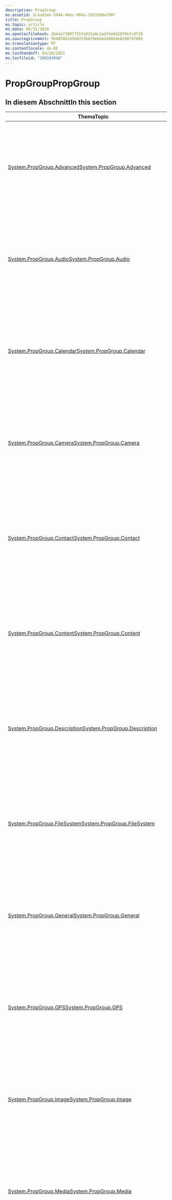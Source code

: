 ```yaml
---
description: PropGroup
ms.assetid: 2caad1ee-5944-46ec-904a-32631b8afd0f
title: PropGroup
ms.topic: article
ms.date: 05/31/2018
ms.openlocfilehash: 2bb4a73907755fa915a0c2edfda842076b7c8f28
ms.sourcegitcommit: 95685061d5b0333bbf9e6ebd208dde8190f97005
ms.translationtype: MT
ms.contentlocale: de-DE
ms.lasthandoff: 04/28/2021
ms.locfileid: "108104948"
---
```

# <a name="propgroup"></a><span data-ttu-id="90dd4-103">PropGroup</span><span class="sxs-lookup"><span data-stu-id="90dd4-103">PropGroup</span></span>

## <a name="in-this-section"></a><span data-ttu-id="90dd4-104">In diesem Abschnitt</span><span class="sxs-lookup"><span data-stu-id="90dd4-104">In this section</span></span>



| <span data-ttu-id="90dd4-105">Thema</span><span class="sxs-lookup"><span data-stu-id="90dd4-105">Topic</span></span>                                                                                        | <span data-ttu-id="90dd4-106">BESCHREIBUNG</span><span class="sxs-lookup"><span data-stu-id="90dd4-106">Description</span></span>                                                                                                                                                                                                   |
|----------------------------------------------------------------------------------------------|---------------------------------------------------------------------------------------------------------------------------------------------------------------------------------------------------------------|
| [<span data-ttu-id="90dd4-107">System.PropGroup.Advanced</span><span class="sxs-lookup"><span data-stu-id="90dd4-107">System.PropGroup.Advanced</span></span>](./props-system-propgroup-advanced.md)<br/>           | <span data-ttu-id="90dd4-108">Das in Eigenschaftenlisten verwendete Eigenschaftengruppentrennzeichen, um Audiodateien von anderen Typen zu trennen.</span><span class="sxs-lookup"><span data-stu-id="90dd4-108">The property group separator used in property lists to separate audio files from other types.</span></span> <span data-ttu-id="90dd4-109">Verwenden Sie diese Eigenschaft nicht zum Abrufen oder Festlegen von Werten.</span><span class="sxs-lookup"><span data-stu-id="90dd4-109">Do not use this property for getting or setting values.</span></span> <span data-ttu-id="90dd4-110">Es ist nur als Marker vorgesehen.</span><span class="sxs-lookup"><span data-stu-id="90dd4-110">It is intended only as a marker.</span></span><br/>             |
| [<span data-ttu-id="90dd4-111">System.PropGroup.Audio</span><span class="sxs-lookup"><span data-stu-id="90dd4-111">System.PropGroup.Audio</span></span>](./props-system-propgroup-audio.md)<br/>                 | <span data-ttu-id="90dd4-112">Das in Eigenschaftenlisten verwendete Eigenschaftengruppentrennzeichen, um Audiodateien von anderen Typen zu trennen.</span><span class="sxs-lookup"><span data-stu-id="90dd4-112">The property group separator used in property lists to separate audio files from other types.</span></span> <span data-ttu-id="90dd4-113">Verwenden Sie diese Eigenschaft nicht zum Abrufen oder Festlegen von Werten.</span><span class="sxs-lookup"><span data-stu-id="90dd4-113">Do not use this property for getting or setting values.</span></span> <span data-ttu-id="90dd4-114">Es ist nur als Marker vorgesehen.</span><span class="sxs-lookup"><span data-stu-id="90dd4-114">It is intended only as a marker.</span></span><br/>             |
| [<span data-ttu-id="90dd4-115">System.PropGroup.Calendar</span><span class="sxs-lookup"><span data-stu-id="90dd4-115">System.PropGroup.Calendar</span></span>](./props-system-propgroup-calendar.md)<br/>           | <span data-ttu-id="90dd4-116">Das in Eigenschaftenlisten verwendete Eigenschaftengruppentrennzeichen, um Audiodateien von anderen Typen zu trennen.</span><span class="sxs-lookup"><span data-stu-id="90dd4-116">The property group separator used in property lists to separate audio files from other types.</span></span> <span data-ttu-id="90dd4-117">Verwenden Sie diese Eigenschaft nicht zum Abrufen oder Festlegen von Werten.</span><span class="sxs-lookup"><span data-stu-id="90dd4-117">Do not use this property for getting or setting values.</span></span> <span data-ttu-id="90dd4-118">Es ist nur als Marker vorgesehen.</span><span class="sxs-lookup"><span data-stu-id="90dd4-118">It is intended only as a marker.</span></span><br/>             |
| [<span data-ttu-id="90dd4-119">System.PropGroup.Camera</span><span class="sxs-lookup"><span data-stu-id="90dd4-119">System.PropGroup.Camera</span></span>](./props-system-propgroup-camera.md)<br/>               | <span data-ttu-id="90dd4-120">Das in Eigenschaftenlisten verwendete Eigenschaftengruppentrennzeichen, um Audiodateien von anderen Typen zu trennen.</span><span class="sxs-lookup"><span data-stu-id="90dd4-120">The property group separator used in property lists to separate audio files from other types.</span></span> <span data-ttu-id="90dd4-121">Verwenden Sie diese Eigenschaft nicht zum Abrufen oder Festlegen von Werten.</span><span class="sxs-lookup"><span data-stu-id="90dd4-121">Do not use this property for getting or setting values.</span></span> <span data-ttu-id="90dd4-122">Es ist nur als Marker vorgesehen.</span><span class="sxs-lookup"><span data-stu-id="90dd4-122">It is intended only as a marker.</span></span><br/>             |
| [<span data-ttu-id="90dd4-123">System.PropGroup.Contact</span><span class="sxs-lookup"><span data-stu-id="90dd4-123">System.PropGroup.Contact</span></span>](./props-system-propgroup-contact.md)<br/>             | <span data-ttu-id="90dd4-124">Das Eigenschaftengruppentrennzeichen, das in Eigenschaftenlisten verwendet wird, um Kontakte von anderen Typen zu trennen.</span><span class="sxs-lookup"><span data-stu-id="90dd4-124">The property group separator used in property lists to separate contacts from other types.</span></span> <span data-ttu-id="90dd4-125">Verwenden Sie diese Eigenschaft nicht zum Abrufen oder Festlegen von Werten.</span><span class="sxs-lookup"><span data-stu-id="90dd4-125">Do not use this property for getting or setting values.</span></span> <span data-ttu-id="90dd4-126">Diese Eigenschaft ist nur als Marker vorgesehen.</span><span class="sxs-lookup"><span data-stu-id="90dd4-126">This property is intended only as a marker.</span></span><br/>     |
| [<span data-ttu-id="90dd4-127">System.PropGroup.Content</span><span class="sxs-lookup"><span data-stu-id="90dd4-127">System.PropGroup.Content</span></span>](./props-system-propgroup-content.md)<br/>             | <span data-ttu-id="90dd4-128">Das Eigenschaftengruppentrennzeichen, das in Eigenschaftenlisten verwendet wird, um Audiodateien von anderen Typen zu trennen.</span><span class="sxs-lookup"><span data-stu-id="90dd4-128">The property group separator used in property lists to separate audio files from other types.</span></span> <span data-ttu-id="90dd4-129">Verwenden Sie diese Eigenschaft nicht zum Abrufen oder Festlegen von Werten.</span><span class="sxs-lookup"><span data-stu-id="90dd4-129">Do not use this property for getting or setting values.</span></span> <span data-ttu-id="90dd4-130">Es ist nur als Marker vorgesehen.</span><span class="sxs-lookup"><span data-stu-id="90dd4-130">It is intended only as a marker.</span></span><br/>             |
| [<span data-ttu-id="90dd4-131">System.PropGroup.Description</span><span class="sxs-lookup"><span data-stu-id="90dd4-131">System.PropGroup.Description</span></span>](./props-system-propgroup-description.md)<br/>     | <span data-ttu-id="90dd4-132">Das Eigenschaftengruppentrennzeichen, das in Eigenschaftenlisten verwendet wird, um Beschreibungen von anderen Typen zu trennen.</span><span class="sxs-lookup"><span data-stu-id="90dd4-132">The property group separator used in property lists to separate descriptions from other types.</span></span> <span data-ttu-id="90dd4-133">Verwenden Sie diese Eigenschaft nicht zum Abrufen oder Festlegen von Werten.</span><span class="sxs-lookup"><span data-stu-id="90dd4-133">Do not use this property for getting or setting values.</span></span> <span data-ttu-id="90dd4-134">Diese Eigenschaft ist nur als Marker vorgesehen.</span><span class="sxs-lookup"><span data-stu-id="90dd4-134">This property is intended only as a marker.</span></span><br/> |
| [<span data-ttu-id="90dd4-135">System.PropGroup.FileSystem</span><span class="sxs-lookup"><span data-stu-id="90dd4-135">System.PropGroup.FileSystem</span></span>](./props-system-propgroup-filesystem.md)<br/>       | <span data-ttu-id="90dd4-136">Das Eigenschaftengruppentrennzeichen, das in Eigenschaftenlisten verwendet wird, um Audiodateien von anderen Typen zu trennen.</span><span class="sxs-lookup"><span data-stu-id="90dd4-136">The property group separator used in property lists to separate audio files from other types.</span></span> <span data-ttu-id="90dd4-137">Verwenden Sie diese Eigenschaft nicht zum Abrufen oder Festlegen von Werten.</span><span class="sxs-lookup"><span data-stu-id="90dd4-137">Do not use this property for getting or setting values.</span></span> <span data-ttu-id="90dd4-138">Es ist nur als Marker vorgesehen.</span><span class="sxs-lookup"><span data-stu-id="90dd4-138">It is intended only as a marker.</span></span><br/>             |
| [<span data-ttu-id="90dd4-139">System.PropGroup.General</span><span class="sxs-lookup"><span data-stu-id="90dd4-139">System.PropGroup.General</span></span>](./props-system-propgroup-general.md)<br/>             | <span data-ttu-id="90dd4-140">Das Eigenschaftengruppentrennzeichen, das in Eigenschaftenlisten verwendet wird, um Audiodateien von anderen Typen zu trennen.</span><span class="sxs-lookup"><span data-stu-id="90dd4-140">The property group separator used in property lists to separate audio files from other types.</span></span> <span data-ttu-id="90dd4-141">Verwenden Sie diese Eigenschaft nicht zum Abrufen oder Festlegen von Werten.</span><span class="sxs-lookup"><span data-stu-id="90dd4-141">Do not use this property for getting or setting values.</span></span> <span data-ttu-id="90dd4-142">Es ist nur als Marker vorgesehen.</span><span class="sxs-lookup"><span data-stu-id="90dd4-142">It is intended only as a marker.</span></span><br/>             |
| [<span data-ttu-id="90dd4-143">System.PropGroup.GPS</span><span class="sxs-lookup"><span data-stu-id="90dd4-143">System.PropGroup.GPS</span></span>](./props-system-propgroup-gps.md)<br/>                     | <span data-ttu-id="90dd4-144">Das Eigenschaftengruppentrennzeichen, das in Eigenschaftenlisten verwendet wird, um Audiodateien von anderen Typen zu trennen.</span><span class="sxs-lookup"><span data-stu-id="90dd4-144">The property group separator used in property lists to separate audio files from other types.</span></span> <span data-ttu-id="90dd4-145">Verwenden Sie diese Eigenschaft nicht zum Abrufen oder Festlegen von Werten.</span><span class="sxs-lookup"><span data-stu-id="90dd4-145">Do not use this property for getting or setting values.</span></span> <span data-ttu-id="90dd4-146">Es ist nur als Marker vorgesehen.</span><span class="sxs-lookup"><span data-stu-id="90dd4-146">It is intended only as a marker.</span></span><br/>             |
| [<span data-ttu-id="90dd4-147">System.PropGroup.Image</span><span class="sxs-lookup"><span data-stu-id="90dd4-147">System.PropGroup.Image</span></span>](./props-system-propgroup-image.md)<br/>                 | <span data-ttu-id="90dd4-148">Das Eigenschaftengruppentrennzeichen, das in Eigenschaftenlisten verwendet wird, um Bilddateien von anderen Typen zu trennen.</span><span class="sxs-lookup"><span data-stu-id="90dd4-148">The property group separator used in property lists to separate image files from other types.</span></span> <span data-ttu-id="90dd4-149">Verwenden Sie diese Eigenschaft nicht zum Abrufen oder Festlegen von Werten.</span><span class="sxs-lookup"><span data-stu-id="90dd4-149">Do not use this property for getting or setting values.</span></span> <span data-ttu-id="90dd4-150">Es ist nur als Marker vorgesehen.</span><span class="sxs-lookup"><span data-stu-id="90dd4-150">It is intended only as a marker.</span></span><br/>             |
| [<span data-ttu-id="90dd4-151">System.PropGroup.Media</span><span class="sxs-lookup"><span data-stu-id="90dd4-151">System.PropGroup.Media</span></span>](./props-system-propgroup-media.md)<br/>                 | <span data-ttu-id="90dd4-152">Das Eigenschaftengruppentrennzeichen, das in Eigenschaftenlisten verwendet wird, um Audiodateien von anderen Typen zu trennen.</span><span class="sxs-lookup"><span data-stu-id="90dd4-152">The property group separator used in property lists to separate audio files from other types.</span></span> <span data-ttu-id="90dd4-153">Verwenden Sie diese Eigenschaft nicht zum Abrufen oder Festlegen von Werten.</span><span class="sxs-lookup"><span data-stu-id="90dd4-153">Do not use this property for getting or setting values.</span></span> <span data-ttu-id="90dd4-154">Es ist nur als Marker vorgesehen.</span><span class="sxs-lookup"><span data-stu-id="90dd4-154">It is intended only as a marker.</span></span><br/>             |
| [<span data-ttu-id="90dd4-155">System.PropGroup.MediaErweitert</span><span class="sxs-lookup"><span data-stu-id="90dd4-155">System.PropGroup.MediaAdvanced</span></span>](./props-system-propgroup-mediaadvanced.md)<br/> | <span data-ttu-id="90dd4-156">Das Eigenschaftengruppentrennzeichen, das in Eigenschaftenlisten verwendet wird, um Audiodateien von anderen Typen zu trennen.</span><span class="sxs-lookup"><span data-stu-id="90dd4-156">The property group separator used in property lists to separate audio files from other types.</span></span> <span data-ttu-id="90dd4-157">Verwenden Sie diese Eigenschaft nicht zum Abrufen oder Festlegen von Werten.</span><span class="sxs-lookup"><span data-stu-id="90dd4-157">Do not use this property for getting or setting values.</span></span> <span data-ttu-id="90dd4-158">Es ist nur als Marker vorgesehen.</span><span class="sxs-lookup"><span data-stu-id="90dd4-158">It is intended only as a marker.</span></span><br/>             |
| [<span data-ttu-id="90dd4-159">System.PropGroup.Message</span><span class="sxs-lookup"><span data-stu-id="90dd4-159">System.PropGroup.Message</span></span>](./props-system-propgroup-message.md)<br/>             | <span data-ttu-id="90dd4-160">Das Eigenschaftengruppentrennzeichen, das in Eigenschaftenlisten verwendet wird, um Audiodateien von anderen Typen zu trennen.</span><span class="sxs-lookup"><span data-stu-id="90dd4-160">The property group separator used in property lists to separate audio files from other types.</span></span> <span data-ttu-id="90dd4-161">Verwenden Sie diese Eigenschaft nicht zum Abrufen oder Festlegen von Werten.</span><span class="sxs-lookup"><span data-stu-id="90dd4-161">Do not use this property for getting or setting values.</span></span> <span data-ttu-id="90dd4-162">Es ist nur als Marker vorgesehen.</span><span class="sxs-lookup"><span data-stu-id="90dd4-162">It is intended only as a marker.</span></span><br/>             |
| [<span data-ttu-id="90dd4-163">System.PropGroup.Music</span><span class="sxs-lookup"><span data-stu-id="90dd4-163">System.PropGroup.Music</span></span>](./props-system-propgroup-music.md)<br/>                 | <span data-ttu-id="90dd4-164">Das in Eigenschaftenlisten verwendete Eigenschaftengruppentrennzeichen, um Musikdateien von anderen Typen zu trennen.</span><span class="sxs-lookup"><span data-stu-id="90dd4-164">The property group separator used in property lists to separate music files from other types.</span></span> <span data-ttu-id="90dd4-165">Verwenden Sie diese Eigenschaft nicht zum Abrufen oder Festlegen von Werten.</span><span class="sxs-lookup"><span data-stu-id="90dd4-165">Do not use this property for getting or setting values.</span></span> <span data-ttu-id="90dd4-166">Es ist nur als Marker vorgesehen.</span><span class="sxs-lookup"><span data-stu-id="90dd4-166">It is intended only as a marker.</span></span><br/>             |
| [<span data-ttu-id="90dd4-167">System.PropGroup.Origin</span><span class="sxs-lookup"><span data-stu-id="90dd4-167">System.PropGroup.Origin</span></span>](./props-system-propgroup-origin.md)<br/>               | <span data-ttu-id="90dd4-168">Das in Eigenschaftenlisten verwendete Eigenschaftengruppentrennzeichen, um Audiodateien von anderen Typen zu trennen.</span><span class="sxs-lookup"><span data-stu-id="90dd4-168">The property group separator used in property lists to separate audio files from other types.</span></span> <span data-ttu-id="90dd4-169">Verwenden Sie diese Eigenschaft nicht zum Abrufen oder Festlegen von Werten.</span><span class="sxs-lookup"><span data-stu-id="90dd4-169">Do not use this property for getting or setting values.</span></span> <span data-ttu-id="90dd4-170">Es ist nur als Marker vorgesehen.</span><span class="sxs-lookup"><span data-stu-id="90dd4-170">It is intended only as a marker.</span></span><br/>             |
| [<span data-ttu-id="90dd4-171">System.PropGroup.PhotoAdvanced</span><span class="sxs-lookup"><span data-stu-id="90dd4-171">System.PropGroup.PhotoAdvanced</span></span>](./props-system-propgroup-photoadvanced.md)<br/> | <span data-ttu-id="90dd4-172">Das in Eigenschaftenlisten verwendete Eigenschaftengruppentrennzeichen, um Audiodateien von anderen Typen zu trennen.</span><span class="sxs-lookup"><span data-stu-id="90dd4-172">The property group separator used in property lists to separate audio files from other types.</span></span> <span data-ttu-id="90dd4-173">Verwenden Sie diese Eigenschaft nicht zum Abrufen oder Festlegen von Werten.</span><span class="sxs-lookup"><span data-stu-id="90dd4-173">Do not use this property for getting or setting values.</span></span> <span data-ttu-id="90dd4-174">Es ist nur als Marker vorgesehen.</span><span class="sxs-lookup"><span data-stu-id="90dd4-174">It is intended only as a marker.</span></span><br/>             |
| [<span data-ttu-id="90dd4-175">System.PropGroup.RecordedTV</span><span class="sxs-lookup"><span data-stu-id="90dd4-175">System.PropGroup.RecordedTV</span></span>](./props-system-propgroup-recordedtv.md)<br/>       | <span data-ttu-id="90dd4-176">Das in Eigenschaftenlisten verwendete Eigenschaftengruppentrennzeichen, um Audiodateien von anderen Typen zu trennen.</span><span class="sxs-lookup"><span data-stu-id="90dd4-176">The property group separator used in property lists to separate audio files from other types.</span></span> <span data-ttu-id="90dd4-177">Verwenden Sie diese Eigenschaft nicht zum Abrufen oder Festlegen von Werten.</span><span class="sxs-lookup"><span data-stu-id="90dd4-177">Do not use this property for getting or setting values.</span></span> <span data-ttu-id="90dd4-178">Es ist nur als Marker vorgesehen.</span><span class="sxs-lookup"><span data-stu-id="90dd4-178">It is intended only as a marker.</span></span><br/>             |
| [<span data-ttu-id="90dd4-179">System.PropGroup.Video</span><span class="sxs-lookup"><span data-stu-id="90dd4-179">System.PropGroup.Video</span></span>](./props-system-propgroup-video.md)<br/>                 | <span data-ttu-id="90dd4-180">Das in Eigenschaftenlisten verwendete Eigenschaftengruppentrennzeichen, um Videodateien von anderen Typen zu trennen.</span><span class="sxs-lookup"><span data-stu-id="90dd4-180">The property group separator used in property lists to separate video files from other types.</span></span> <span data-ttu-id="90dd4-181">Verwenden Sie diese Eigenschaft nicht zum Abrufen oder Festlegen von Werten.</span><span class="sxs-lookup"><span data-stu-id="90dd4-181">Do not use this property for getting or setting values.</span></span> <span data-ttu-id="90dd4-182">Es ist nur als Marker vorgesehen.</span><span class="sxs-lookup"><span data-stu-id="90dd4-182">It is intended only as a marker.</span></span><br/>             |



 

 

 
